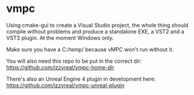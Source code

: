 # vmpc

Using cmake-gui to create a Visual Studio project, the whole thing should compile without problems and produce a standalone EXE, a VST2 and a VST3 plugin. At the moment Windows only.

Make sure you have a C:/temp/ because vMPC won't run without it.

You will also need this repo to be put in the correct dir:
https://github.com/izzyreal/vmpc-home-dir

There's also an Unreal Engine 4 plugin in development here:
https://github.com/izzyreal/vmpc-unreal-plugin
